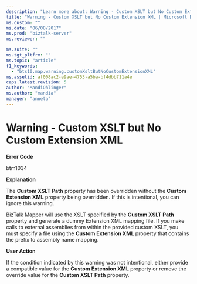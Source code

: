 ```yaml
---
description: "Learn more about: Warning - Custom XSLT but No Custom Extension XML"
title: "Warning - Custom XSLT but No Custom Extension XML | Microsoft Docs"
ms.custom: ""
ms.date: "06/08/2017"
ms.prod: "biztalk-server"
ms.reviewer: ""

ms.suite: ""
ms.tgt_pltfrm: ""
ms.topic: "article"
f1_keywords: 
  - "bts10.map.warning.customXsltButNoCustomExtensionXML"
ms.assetid: af008ac2-e9ae-4753-a5ba-bf4dbb711a4e
caps.latest.revision: 5
author: "MandiOhlinger"
ms.author: "mandia"
manager: "anneta"
---
```

# Warning - Custom XSLT but No Custom Extension XML
**Error Code**  
  
 btm1034  
  
 **Explanation**  
  
 The **Custom XSLT Path** property has been overridden without the **Custom Extension XML** property being overridden. If this is intentional, you can ignore this warning.  
  
 BizTalk Mapper will use the XSLT specified by the **Custom XSLT Path** property and generate a dummy Extension XML mapping file. If you make calls to external assemblies from within the provided custom XSLT, you must specify a file using the **Custom Extension XML** property that contains the prefix to assembly name mapping.  
  
 **User Action**  
  
 If the condition indicated by this warning was not intentional, either provide a compatible value for the **Custom Extension XML** property or remove the override value for the **Custom XSLT Path** property.
